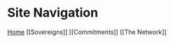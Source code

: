 # Site Navigation

<html><a href="/">Home</a></html>
[[Sovereigns]]  
[[Commitments]]  
[[The Network]]  

